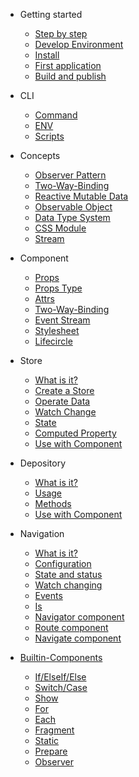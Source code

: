 - Getting started
  - [Step by step](getting-started/guide.md)
  - [Develop Environment](getting-started/dev-env.md)
  - [Install](getting-started/install.md)
  - [First application](getting-started/first-app.md)
  - [Build and publish](getting-started/build-and-publish.md)

- CLI
  - [Command](cli/command.md)
  - [ENV](cli/dotenv.md)
  - [Scripts](cli/scripts.md)

- Concepts
  - [Observer Pattern](concepts/observer-pattern.md)
  - [Two-Way-Binding](concepts/two-way-binding.md)
  - [Reactive Mutable Data](concepts/reactive-mutable-data.md)
  - [Observable Object](concepts/observable-object.md)
  - [Data Type System](concepts/data-type-system.md)
  - [CSS Module](concepts/css-module.md)
  - [Stream](concepts/stream.md)

- Component
  - [Props](component/props.md)
  - [Props Type](component/props-type.md)
  - [Attrs](component/attrs.md)
  - [Two-Way-Binding](component/two-way-binding.md)
  - [Event Stream](component/event-stream.md)
  - [Stylesheet](component/stylesheet.md)
  - [Lifecircle](component/lifecircle.md)

- Store
  - [What is it?](store/overview.md)
  - [Create a Store](store/create-store.md)
  - [Operate Data](store/operate-data.md)
  - [Watch Change](store/watch.md)
  - [State](store/state.md)
  - [Computed Property](store/computed-property.md)
  - [Use with Component](store/with-component.md)

- Depository
  - [What is it?](depository/overview.md)
  - [Usage](depository/usage.md)
  - [Methods](depository/methods.md)
  - [Use with Component](depository/with-component.md)

- Navigation
  - [What is it?](navigation/overview.md)
  - [Configuration](navigation/config.md)
  - [State and status](navigation/state-and-status.md)
  - [Watch changing](navigation/watch.md)
  - [Events](navigation/events.md)
  - [Is](navigation/is.md)
  - [Navigator component](navigation/navigator.md)
  - [Route component](navigation/route.md)
  - [Navigate component](navigation/navigate.md)

- [Builtin-Components](components/overview.md)
  - [If/ElseIf/Else](components/if-else.md)
  - [Switch/Case](components/switch-case.md)
  - [Show](components/show.md)
  - [For](components/for.md)
  - [Each](components/each.md)
  - [Fragment](components/fragment.md)
  - [Static](components/static.md)
  - [Prepare](components/prepare.md)
  - [Observer](components/observer.md)

<!--
- Stream
- Operators
- Builtin-Hooks
- Style/CSS
- Model
- Animation
- Internationalization
- Cross-platform
- Contribute Guide
- Thanks
-->
